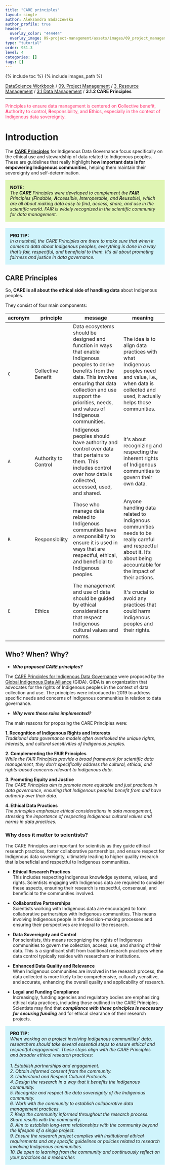 ```yaml
---
title: "CARE principles"
layout: single
author: Aleksandra Badaczewska
author_profile: true
header:
  overlay_color: "444444"
  overlay_image: 09-project-management/assets/images/09_project_management_banner.png
type: "tutorial"
order: 931.3
level: 4
categories: []
tags: []
---
```


{% include toc %}
{% include images_path %}

[DataScience Workbook](https://datascience.101workbook.org/) / [09. Project Management](../../00-ProjectManagement-LandingPage.md) / [3. Resource Management](../00-intro-resource-management) / [3.1 Data Management](01-data-management) / **3.1.2 CARE Principles**

---

<span style="color: #ff3870;">Principles to ensure data management is centered on <b>C</b>ollective benefit, <b>A</b>uthority to control, <b>R</b>esponsibility, and <b>E</b>thics, especially in the context of Indigenous data sovereignty.</span>

# Introduction

The <a href="https://en.wikipedia.org/wiki/CARE_Principles_for_Indigenous_Data_Governance" target="_blank"><b>CARE Principles</b></a> for Indigenous Data Governance focus specifically on the ethical use and stewardship of data related to Indigenous peoples. These are guidelines that really highlight <b>how important data is for empowering Indigenous communities</b>, helping them maintain their sovereignty and self-determination.


<div style="background: #dff5b3; padding: 15px; margin-bottom: 20px;">
<span style="font-weight:800;">NOTE:</span>
<br><span style="font-style:italic;">The <b>CARE</b> Principles were developed to complement the <a href="https://datascience.101workbook.org/09-ProjectManagement/02-MANAGEMENT/03-DATA/03-fair-principles" target="_blank"><b>FAIR</b></a> Principles (<b>F</b>indable, <b>A</b>ccessible, <b>I</b>nteroperable, and <b>R</b>eusable), which are all about making data easy to find, access, share, and use in the scientific world. FAIR is widely recognized in the scientific community for data management.</span>
</div>

<div style="background: #cff4fc; padding: 15px; margin-bottom: 20px;">
<span style="font-weight:800;">PRO TIP:</span>
<br><span style="font-style:italic;">In a nutshell, the CARE Principles are there to make sure that when it comes to data about Indigenous peoples, everything is done in a way that’s fair, respectful, and beneficial to them. It's all about promoting fairness and justice in data governance.</span>
</div>


## CARE Principles

So, **CARE is all about the ethical side of handling data** about Indigenous peoples.

They consist of four main components:

| acronym | principle | message | meaning |
|---------|-----------|---------|---------|
| `C`     | Collective Benefit   | Data ecosystems should be designed and function in ways that enable Indigenous peoples to derive benefits from the data. This involves ensuring that data collection and use support the priorities, needs, and values of Indigenous communities. | The idea is to align data practices with what Indigenous peoples need and value, i.e., when data is collected and used, it actually helps those communities. |
| `A`     | Authority to Control | Indigenous peoples should have authority and control over data that pertains to them. This includes control over how data is collected, accessed, used, and shared.  |  It's about recognizing and respecting the inherent rights of Indigenous communities to govern their own data. |
| `R`     | Responsibility       | Those who manage data related to Indigenous communities have a responsibility to ensure it is used in ways that are respectful, ethical, and beneficial to Indigenous peoples.  | Anyone handling data related to Indigenous communities needs to be really careful and respectful about it. It’s about being accountable for the impact of their actions. |
| `E`     | Ethics               | The management and use of data should be guided by ethical considerations that respect Indigenous cultural values and norms.  |  It's crucial to avoid any practices that could harm Indigenous peoples and their rights. |


## Who? When? Why?

* ***Who proposed CARE principles?***

The <a href="https://www.gida-global.org/care" target="_blank">CARE Principles</b> for Indigenous Data Governance</a> were proposed by the <a href="https://www.gida-global.org/whoweare" target="_blank">Global Indigenous Data Alliance</a> (GIDA). GIDA is an organization that advocates for the rights of Indigenous peoples in the context of data collection and use. The principles were introduced in 2019 to address specific needs and concerns of Indigenous communities in relation to data governance.

* ***Why were these rules implemented?***

The main reasons for proposing the CARE Principles were:

**1. Recognition of Indigenous Rights and Interests** <br> *Traditional data governance models often overlooked the unique rights, interests, and cultural sensitivities of Indigenous peoples.*

**2. Complementing the FAIR Principles** <br> *While the FAIR Principles provide a broad framework for scientific data management, they don't specifically address the cultural, ethical, and rights-based concerns relevant to Indigenous data.*

**3. Promoting Equity and Justice** <br> *The CARE Principles aim to promote more equitable and just practices in data governance, ensuring that Indigenous peoples benefit from and have authority over their data.*

**4. Ethical Data Practices** <br> *The principles emphasize ethical considerations in data management, stressing the importance of respecting Indigenous cultural values and norms in data practices.*


### Why does it matter to scientists?

The CARE Principles are important for scientists as they guide ethical research practices, foster collaborative partnerships, and ensure respect for Indigenous data sovereignty, ultimately leading to higher quality research that is beneficial and respectful to Indigenous communities.

* **Ethical Research Practices** <br>
This includes respecting Indigenous knowledge systems, values, and rights. Scientists engaging with Indigenous data are required to consider these aspects, ensuring their research is respectful, consensual, and beneficial to the communities involved.

* **Collaborative Partnerships** <br>
Scientists working with Indigenous data are encouraged to form collaborative partnerships with Indigenous communities. This means involving Indigenous people in the decision-making processes and ensuring their perspectives are integral to the research.

* **Data Sovereignty and Control** <br>
For scientists, this means recognizing the rights of Indigenous communities to govern the collection, access, use, and sharing of their data. This is a significant shift from traditional research practices where data control typically resides with researchers or institutions.

* **Enhanced Data Quality and Relevance** <br>
When Indigenous communities are involved in the research process, the data collected is more likely to be comprehensive, culturally sensitive, and accurate, enhancing the overall quality and applicability of research.

* **Legal and Funding Compliance** <br>
Increasingly, funding agencies and regulatory bodies are emphasizing ethical data practices, including those outlined in the CARE Principles. Scientists may find that ***compliance with these principles is necessary for securing funding*** and for ethical clearance of their research projects.


<div style="background: #cff4fc; padding: 15px; margin-bottom: 20px;">
<span style="font-weight:800;">PRO TIP:</span>
<br><span style="font-style:italic;">
When working on a project involving Indigenous communities' data, researchers should take several essential steps to ensure ethical and respectful engagement. These steps align with the CARE Principles and broader ethical research practices: <br><br>
1. Establish partnerships and engagement. <br>
2. Obtain informed consent from the community. <br>
3. Understand and Respect Cultural Protocols. <br>
4. Design the research in a way that it benefits the Indigenous community. <br>
5. Recognize and respect the data sovereignty of the Indigenous community. <br>
6. Work with the community to establish collaborative data management practices. <br>
7. Keep the community informed throughout the research process. Share results with the community. <br>
8. Aim to establish long-term relationships with the community beyond the lifespan of a single project. <br>
9. Ensure the research project complies with institutional ethical requirements and any specific guidelines or policies related to research involving Indigenous communities. <br>
10. Be open to learning from the community and continuously reflect on your practices as a researcher.
</span>
</div>
